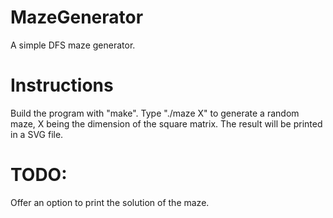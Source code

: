 # MazeGenerator

A simple DFS maze generator.  

# Instructions

Build the program with "make". Type "./maze X" to generate a random maze, X being the dimension of the square matrix. The result will be printed in a SVG file.

# TODO:

Offer an option to print the solution of the maze.
